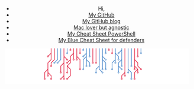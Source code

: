 <div align="center">
    <ul>
        <li>
            Hi,
        </li>
        <li>
            <a href="https://github.com/jmau111">My GitHub</a>
        </li>
        <li>
            <a href="https://jmau111.github.io/">My GitHub blog</a>
        </li>
        <li>
            <a href="https://github.com/d3fenderz/macos_security">Mac lover but agnostic</a>
        </li>
        <li>
            <a href="https://github.com/d3fenderz/powershell_commands">My Cheat Sheet PowerShell</a>
        </li>
        <li>
            <a href="https://github.com/d3fenderz/blue_sheet">My Blue Cheat Sheet for defenders</a>
        </li>
    </ul>
</div>

<p align="center">
    <img src="https://github.com/jmau111/jmau111/blob/main/images/circuit.svg" width="500" alt="">
</p>


